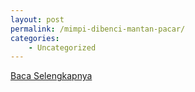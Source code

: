 ```yaml
---
layout: post
permalink: /mimpi-dibenci-mantan-pacar/
categories:
    - Uncategorized
---
```


[Baca Selengkapnya](/06)